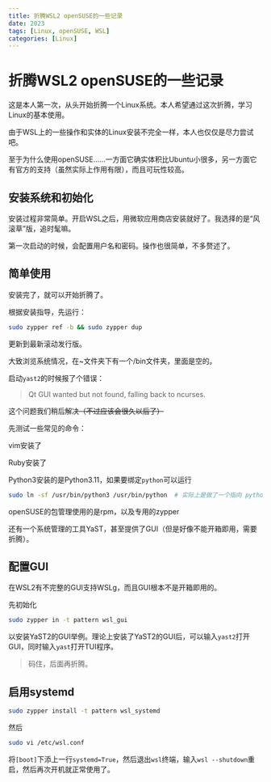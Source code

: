 ```yaml
---
title: 折腾WSL2 openSUSE的一些记录
date: 2023
tags: [Linux, openSUSE, WSL]
categories: [Linux]
---
```


# 折腾WSL2 openSUSE的一些记录

这是本人第一次，从头开始折腾一个Linux系统。本人希望通过这次折腾，学习Linux的基本使用。

由于WSL上的一些操作和实体的Linux安装不完全一样，本人也仅仅是尽力尝试吧。

至于为什么使用openSUSE……一方面它确实体积比Ubuntu小很多，另一方面它有官方的支持（虽然实际上作用有限），而且可玩性较高。

## 安装系统和初始化

安装过程非常简单。开启WSL之后，用微软应用商店安装就好了。我选择的是“风滚草”版，追时髦嘛。

第一次启动的时候，会配置用户名和密码。操作也很简单，不多赘述了。

## 简单使用

安装完了，就可以开始折腾了。

根据安装指导，先运行：

```bash
sudo zypper ref -b && sudo zypper dup
```

更新到最新滚动发行版。

大致浏览系统情况，在~文件夹下有一个/bin文件夹，里面是空的。

启动`yast2`的时候报了个错误：

> Qt GUI wanted but not found, falling back to ncurses.

这个问题我们稍后解决~~（不过应该会很久以后了）~~

先测试一些常见的命令：

vim安装了

Ruby安装了

Python3安装的是Python3.11，如果要绑定`python`可以运行

```bash
sudo ln -sf /usr/bin/python3 /usr/bin/python  # 实际上是做了一个指向 python3 的软链接
```

openSUSE的包管理使用的是rpm，以及专用的zypper

还有一个系统管理的工具YaST，甚至提供了GUI（但是好像不能开箱即用，需要折腾）。

## 配置GUI

在WSL2有不完整的GUI支持WSLg，而且GUI根本不是开箱即用的。

先初始化

```bash
sudo zypper in -t pattern wsl_gui
```

以安装YaST2的GUI举例。理论上安装了YaST2的GUI后，可以输入`yast2`打开GUI，同时输入`yast`打开TUI程序。

<!-- YaST理论上内容不止两行，以前我瞎搞过一次，装上了很完整的YaST，但是已经忘记那会安装了什么了。可能是那个时候直接安装完了桌面环境。 -->

> 码住，后面再折腾。

## 启用systemd

```bash
sudo zypper install -t pattern wsl_systemd
```

然后

```bash
sudo vi /etc/wsl.conf
```

将`[boot]`下添上一行`systemd=True`，然后退出`wsl`终端，输入`wsl --shutdown`重启，然后再次开机就正常使用了。

